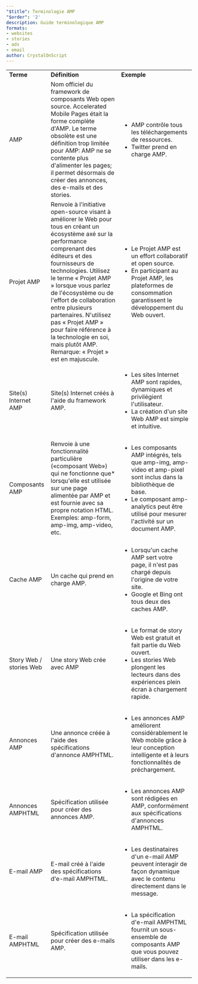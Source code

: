 ```yaml
---
"$title": Terminologie AMP
"$order": '2'
description: Guide terminologique AMP
formats:
- websites
- stories
- ads
- email
author: CrystalOnScript
---
```


<table>
  <tr>
   <td>
<strong>Terme</strong>
   </td>
   <td>
<strong>Définition</strong>
   </td>
   <td>
<strong>Exemple</strong>
   </td>
  </tr>
  <tr>
   <td>AMP</td>
   <td>Nom officiel du framework de composants Web open source. Accelerated Mobile Pages était la forme complète d'AMP. Le terme obsolète est une définition trop limitée pour AMP: AMP ne se contente plus d'alimenter les pages; il permet désormais de créer des annonces, des e-mails et des stories.</td>
   <td>
<ul>
      <li>AMP contrôle tous les téléchargements de ressources.</li>
<li>Twitter prend en charge AMP.</li>
      </ul>
   </td>
  </tr>
  <tr>
   <td>Projet AMP</td>
   <td>Renvoie à l'initiative open-source visant à améliorer le Web pour tous en créant un écosystème axé sur la performance comprenant des éditeurs et des fournisseurs de technologies. Utilisez le terme « Projet AMP » lorsque vous parlez de l'écosystème ou de l'effort de collaboration entre plusieurs partenaires. N'utilisez pas « Projet AMP » pour faire référence à la technologie en soi, mais plutôt AMP. Remarque: « Projet » est en majuscule.</td>
   <td>
<ul>
      <li>Le Projet AMP est un effort collaboratif et open source.</li>
<li>En participant au Projet AMP, les plateformes de consommation garantissent le développement du Web ouvert.</li>
</ul>
   </td>
  </tr>
  <tr>
   <td>Site(s) Internet AMP</td>
   <td>Site(s) Internet créés à l'aide du framework AMP.</td>
   <td>
<ul>
      <li>Les sites Internet AMP sont rapides, dynamiques et privilégient l'utilisateur.</li>
<li>La création d'un site Web AMP est simple et intuitive.</li>
</ul>
   </td>
  </tr>
  <tr>
   <td>Composants AMP</td>
   <td>Renvoie à une fonctionnalité particulière («composant Web») qui ne fonctionne que* lorsqu'elle est utilisée sur une page alimentée par AMP et est fournie avec sa propre notation HTML. Exemples: amp-form, amp-img, amp-video, etc.</td>
   <td>
<ul>
      <li>Les composants AMP intégrés, tels que amp-img, amp-video et amp-pixel sont inclus dans la bibliothèque de base.</li>
<li>Le composant amp-analytics peut être utilisé pour mesurer l'activité sur un document AMP.</li>
</ul>
   </td>
  </tr>
  <tr>
   <td>Cache AMP</td>
   <td>Un cache qui prend en charge AMP.</td>
   <td>
<ul>
      <li>Lorsqu'un cache AMP sert votre page, il n'est pas chargé depuis l'origine de votre site.</li>
<li>Google et Bing ont tous deux des caches AMP.</li>
</ul>
   </td>
  </tr>
  <tr>
   <td>Story Web / stories Web</td>
   <td>Une story Web crée avec AMP</td>
   <td>
<ul>
      <li>Le format de story Web est gratuit et fait partie du Web ouvert.</li>
<li>Les stories Web plongent les lecteurs dans des expériences plein écran à chargement rapide.</li>
</ul>
   </td>
  </tr>
  <tr>
   <td>Annonces AMP</td>
   <td>Une annonce créée à l'aide des spécifications d'annonce AMPHTML.</td>
   <td>
<ul>
      <li>Les annonces AMP améliorent considérablement le Web mobile grâce à leur conception intelligente et à leurs fonctionnalités de préchargement.</li>
</ul>
   </td>
  </tr>
  <tr>
   <td>Annonces AMPHTML</td>
   <td>Spécification utilisée pour créer des annonces AMP.</td>
   <td>
<ul>
      <li>Les annonces AMP sont rédigées en AMP, conformément aux spécifications d'annonces AMPHTML.</li>
</ul>
   </td>
  </tr>
  <tr>
   <td>E-mail AMP</td>
   <td>E-mail créé à l'aide des spécifications d'e-mail AMPHTML.</td>
   <td>
<ul>
      <li>Les destinataires d'un e-mail AMP peuvent interagir de façon dynamique avec le contenu directement dans le message.</li>
</ul>
   </td>
  </tr>
  <tr>
   <td>E-mail AMPHTML</td>
   <td>Spécification utilisée pour créer des e-mails AMP.</td>
   <td>
<ul>
      <li>La spécification d'e-mail AMPHTML fournit un sous-ensemble de composants AMP que vous pouvez utiliser dans les e-mails.</li>
</ul>
   </td>
  </tr>
</table>
